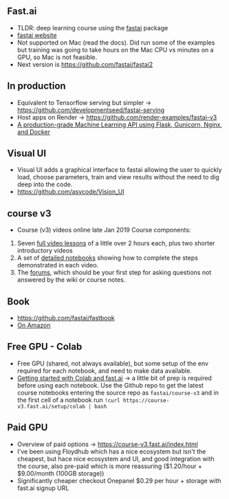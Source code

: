 ## Fast.ai 
* TLDR: deep learning course using the [fastai](https://docs.fast.ai/) package
* [fastai website](https://www.fast.ai/)
* Not supported on Mac (read the docs). Did run some of the examples but training was going to take hours on the Mac CPU vs minutes on a GPU, so Mac is not feasible.
* Next version is https://github.com/fastai/fastai2

## In production
* Equivalent to Tensorflow serving but simpler -> https://github.com/developmentseed/fastai-serving
* Host apps on Render -> https://github.com/render-examples/fastai-v3
* [A production-grade Machine Learning API using Flask, Gunicorn, Nginx, and Docker](https://medium.com/technonerds/a-production-grade-machine-learning-api-using-flask-gunicorn-nginx-and-docker-part-1-49927238befb)

## Visual UI
* Visual UI adds a graphical interface to fastai allowing the user to quickly load, choose parameters, train and view results without the need to dig deep into the code.
* https://github.com/asvcode/Vision_UI

## course v3
* Course (v3) videos online late Jan 2019
Course components:
1. Seven [full video lessons](https://course.fast.ai/lessons/lessons.html) of a little over 2 hours each, plus two shorter introductory videos
2. A set of [detailed notebooks](https://github.com/fastai/course-v3) showing how to complete the steps demonstrated in each video.
3. The [forums](https://forums.fast.ai/), which should be your first step for asking questions not answered by the wiki or course notes.

## Book
* https://github.com/fastai/fastbook
* [On Amazon](https://www.amazon.co.uk/Deep-Learning-Coders-fastai-PyTorch/dp/1492045527/ref=sr_1_2?keywords=Deep+Learning+for+Coders+with+fastai+and+PyTorch&qid=1583046954&sr=8-2)

## Free GPU - Colab
* Free GPU (shared, not always available), but some setup of the env required for each notebook, and need to make data available.
* [Getting started with Colab and fast.ai](https://course-v3.fast.ai/start_colab.html) -> a little bit of prep is required before using each notebook. Use the Github repo to get the latest course notebooks entering the source repo as `fastai/course-v3` and in the first cell of a notebook run `!curl https://course-v3.fast.ai/setup/colab | bash`

## Paid GPU
* Overview of paid options -> https://course-v3.fast.ai/index.html
* I've been using Floydhub which has a nice ecosystem but isn't the cheapest, but hace nice ecosystem and UI, and good integration with the course, also pre-paid which is more reassuring ($1.20/hour + $9.00/month (100GB storage))
* Significantly cheaper checkout Onepanel $0.29 per hour + storage with fast.ai signup URL